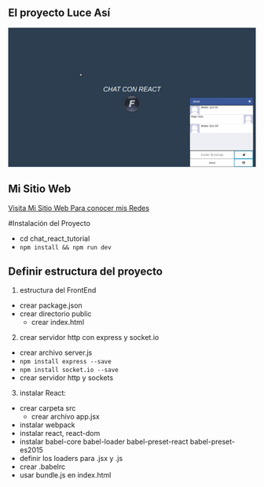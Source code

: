 ## El proyecto Luce Así
![](react_chat.png)

## Mi Sitio Web
[Visita Mi Sitio Web Para conocer mis Redes](http://www.faztweb.com)

#Instalación del Proyecto
- cd chat_react_tutorial
- `npm install && npm run dev`

## Definir estructura del proyecto
1. estructura del FrontEnd
  - crear package.json
  - crear directorio public
    - crear index.html
2. crear servidor http con express y socket.io
  - crear archivo server.js
  - `npm install express --save`
  - `npm install socket.io --save`
  - crear servidor http y sockets

3. instalar React:
  - crear carpeta src
    - crear archivo app.jsx
  - instalar webpack
  - instalar react, react-dom
  - instalar babel-core babel-loader babel-preset-react babel-preset-es2015
  - definir los loaders para .jsx y .js
  - crear .babelrc
  - usar bundle.js en index.html
